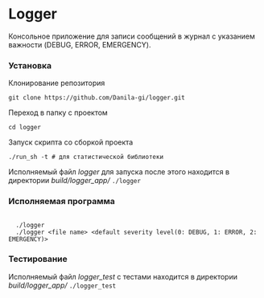 # Logger

Консольное приложение для записи сообщений в журнал с указанием важности (DEBUG, ERROR, EMERGENCY).


### Установка
Клонирование репозитория

```git clone https://github.com/Danila-gi/logger.git```

Переход в папку с проектом

```cd logger```

Запуск скрипта со сборкой проекта

```./run_sh -h # для динамической библиотеки
./run_sh -t # для статистической библиотеки
```

Исполняемый файл *logger* для запуска после этого находится в директории *build/logger_app/*
```./logger```

### Исполняемая программа

```Usage

  ./logger
  ./logger <file name> <default severity level(0: DEBUG, 1: ERROR, 2: EMERGENCY)>
```

### Тестирование

Исполняемый файл *logger_test* с тестами находится в директории *build/logger_app/*
```./logger_test```